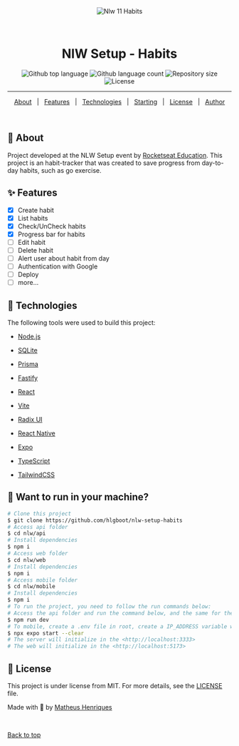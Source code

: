 <div align="center" id="top">
  <img src="./.github/images/cover.png" alt="Nlw 11 Habits" />

  &#xa0;
</div>

<h1 align="center">NlW Setup - Habits</h1>

<p align="center">
  <img alt="Github top language" src="https://img.shields.io/github/languages/top/hlgboot/nlw-setup-habits?color=7C3AED">

  <img alt="Github language count" src="https://img.shields.io/github/languages/count/hlgboot/nlw-setup-habits?color=7C3AED">

  <img alt="Repository size" src="https://img.shields.io/github/repo-size/hlgboot/nlw-setup-habits?color=7C3AED">

  <img alt="License" src="https://img.shields.io/github/license/hlgboot/nlw-setup-habits?color=7C3AED">

<hr>

<p align="center">
  <a href="#dart-about">About</a> &#xa0; | &#xa0;
  <a href="#sparkles-features">Features</a> &#xa0; | &#xa0;
  <a href="#rocket-technologies">Technologies</a> &#xa0; | &#xa0;
  <a href="#checkered_flag-starting">Starting</a> &#xa0; | &#xa0;
  <a href="#memo-license">License</a> &#xa0; | &#xa0;
  <a href="https://github.com/hlgboot" target="_blank">Author</a>
</p>

<br>

## :dart: About ##

Project developed at the NLW Setup event by [Rocketseat Education](https://github.com/rocketseat-education). This project is an habit-tracker that was created to save progress from day-to-day habits, such as go exercise.

## :sparkles: Features ##

- [x] Create habit
- [x] List habits
- [x] Check/UnCheck habits
- [x] Progress bar for habits
- [ ] Edit habit
- [ ] Delete habit
- [ ] Alert user about habit from day
- [ ] Authentication with Google
- [ ] Deploy
- [ ] more...

## :hammer: Technologies ##

The following tools were used to build this project:

- [Node.js](https://nodejs.org/en/)
- [SQLite](https://www.sqlite.org/index.html) 
- [Prisma](https://www.prisma.io/)
- [Fastify](https://www.fastify.io/)

- [React](https://pt-br.reactjs.org/)
- [Vite](https://vitejs.dev/)
- [Radix UI](https://www.radix-ui.com/)

- [React Native](https://reactnative.dev/)
- [Expo](https://expo.io/)

- [TypeScript](https://www.typescriptlang.org/)
- [TailwindCSS](https://tailwindcss.com/)

## :rocket: Want to run in your machine? ##

```bash
# Clone this project
$ git clone https://github.com/hlgboot/nlw-setup-habits
# Access api folder
$ cd nlw/api
# Install dependencies
$ npm i
# Access web folder
$ cd nlw/web
# Install dependencies
$ npm i
# Access mobile folder
$ cd nlw/mobile
# Install dependencies
$ npm i
# To run the project, you need to follow the run commands below:
# Access the api folder and run the command below, and the same for the web folder as well.
$ npm run dev 
# To mobile, create a .env file in root, create a IP_ADDRESS variable with your computer IP and execute command below:
$ npx expo start --clear
# The server will initialize in the <http://localhost:3333>
# The web will initialize in the <http://localhost:5173>
```

## :memo: License ##

This project is under license from MIT. For more details, see the [LICENSE](LICENSE.md) file.

Made with 💜 by [Matheus Henriques](https://github.com/hlgboot)

&#xa0;

<a href="#top">Back to top</a>